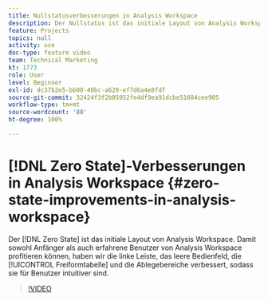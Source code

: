 ```yaml
---
title: Nullstatusverbesserungen in Analysis Workspace
description: Der Nullstatus ist das initiale Layout von Analysis Workspace. Damit sowohl Anfänger als auch erfahrene Benutzer von Analysis Workspace profitieren können, haben wir die linke Leiste, das leere Bedienfeld, die Freiformtabelle und die Ablegebereiche verbessert, sodass sie für Benutzer intuitiver sind.
feature: Projects
topics: null
activity: use
doc-type: feature video
team: Technical Marketing
kt: 1773
role: User
level: Beginner
exl-id: dc37b2e5-bb00-40bc-a620-ef7d6a4e8fdf
source-git-commit: 32424f3f2b05952fe4df9ea91dcbe51684cee905
workflow-type: tm+mt
source-wordcount: '88'
ht-degree: 100%

---
```


# [!DNL Zero State]-Verbesserungen in Analysis Workspace {#zero-state-improvements-in-analysis-workspace}

Der [!DNL Zero State] ist das initiale Layout von Analysis Workspace. Damit sowohl Anfänger als auch erfahrene Benutzer von Analysis Workspace profitieren können, haben wir die linke Leiste, das leere Bedienfeld, die [!UICONTROL Freiformtabelle] und die Ablegebereiche verbessert, sodass sie für Benutzer intuitiver sind.

>[!VIDEO](https://video.tv.adobe.com/v/23560/?quality=12)
